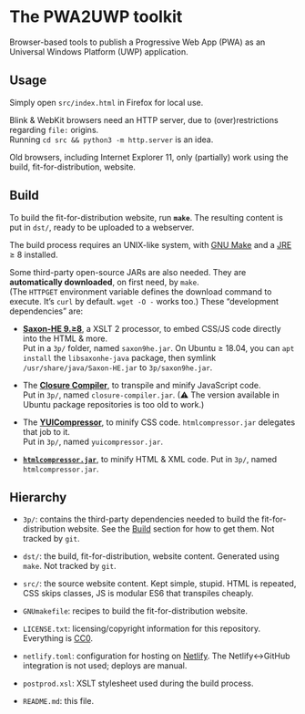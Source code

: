 # The PWA2UWP toolkit

Browser-based tools to publish a Progressive Web App (PWA)
as an Universal Windows Platform (UWP) application.

## Usage

Simply open `src/index.html` in Firefox for local use.

Blink & WebKit browsers need an HTTP server, due to (over)restrictions
regarding `file:` origins.  
Running `cd src && python3 -m http.server` is an idea.

Old browsers, including Internet Explorer 11, only (partially) work
using the build, fit-for-distribution, website.

## Build

To build the fit-for-distribution website, run **`make`**.
The resulting content is put in `dst/`, ready to be uploaded to a webserver.

The build process requires an UNIX-like system, with
[GNU Make](https://www.gnu.org/software/make/) and a
[JRE](https://en.wikipedia.org/wiki/Java_virtual_machine) ≥ 8
installed.

Some third-party open-source JARs are also needed.
They are **automatically downloaded**, on first need, by `make`.  
(The `HTTPGET` environment variable defines the download command to execute.
It’s `curl` by default. `wget -O -` works too.)
These “development dependencies” are:

  * [**Saxon-HE 9.≥8**](http://saxon.sourceforge.net/#F9.9HE),
  a XSLT 2 processor, to embed CSS/JS code directly into the HTML & more.  
  Put in a `3p/` folder, named `saxon9he.jar`.
  On Ubuntu ≥ 18.04, you can `apt install` the `libsaxonhe-java` package,
  then symlink `/usr/share/java/Saxon-HE.jar` to `3p/saxon9he.jar`.

  * The [**Closure Compiler**](https://github.com/google/closure-compiler),
  to transpile and minify JavaScript code.  
  Put in `3p/`, named `closure-compiler.jar`.
  (⚠ The version available in Ubuntu package repositories is too old to work.)

  * The [**YUICompressor**](https://github.com/yui/yuicompressor), to minify
  CSS code. `htmlcompressor.jar` delegates that job to it.  
  Put in `3p/`, named `yuicompressor.jar`.

  * [**`htmlcompressor.jar`**](https://code.google.com/archive/p/htmlcompressor/),
  to minify HTML & XML code.
  Put in `3p/`, named `htmlcompressor.jar`.

## Hierarchy

  * `3p/`: contains the third-party dependencies needed to build
  the fit-for-distribution website.
  See the [Build](#Build) section for how to get them. Not tracked by `git`.

  * `dst/`: the build, fit-for-distribution, website content.
  Generated using `make`. Not tracked by `git`.

  * `src/`: the source website content. Kept simple, stupid.
  HTML is repeated, CSS skips classes, JS is modular ES6 that transpiles cheaply.

  * `GNUmakefile`: recipes to build the fit-for-distribution website.

  * `LICENSE.txt`: licensing/copyright information for this repository.
  Everything is [CC0](https://creativecommons.org/publicdomain/zero/1.0/).

  * `netlify.toml`: configuration for hosting on [Netlify](https://www.netlify.com).
  The Netlify↔GitHub integration is not used; deploys are manual.

  * `postprod.xsl`: XSLT stylesheet used during the build process.

  * `README.md`: this file.
